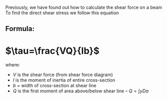 Previously, we have found out how to calculate the shear force on a beam
To find the direct shear stress we follow this equation

## Formula:
# $\tau=\frac{VQ}{Ib}$
where:
- $V$ is the shear force (from shear force diagram)
- $I$ is the moment of inertia of entire cross-section
- $b$ = width of cross-section at shear line
- $Q$ is the first moment of area above/below shear line
	– $Q=\int y Da$  
